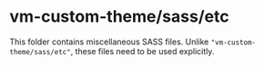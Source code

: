 # vm-custom-theme/sass/etc

This folder contains miscellaneous SASS files. Unlike `"vm-custom-theme/sass/etc"`, these files
need to be used explicitly.
